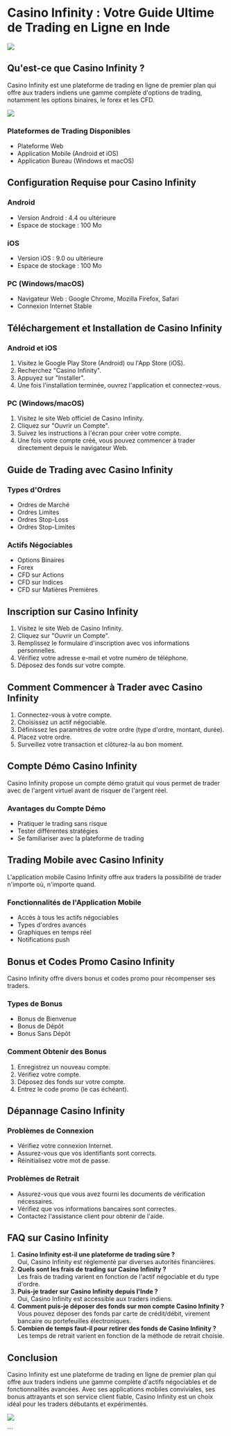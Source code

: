 

# Casino Infinity : Votre Guide Ultime de Trading en Ligne en Inde

[![](\%22https://i.imgur.com/JJwkDm3.png\%22)](\%22https://traff.sbs/frcas\%22)




## Qu\'est-ce que Casino Infinity ?

Casino Infinity est une plateforme de trading en ligne de premier plan
qui offre aux traders indiens une gamme complète d\'options de trading,
notamment les options binaires, le forex et les CFD.

[![](https://i.imgur.com/JJwkDm3.png)](https://traff.sbs/frcas)

### Plateformes de Trading Disponibles

-   Plateforme Web
-   Application Mobile (Android et iOS)
-   Application Bureau (Windows et macOS)

## Configuration Requise pour Casino Infinity

### Android

-   Version Android : 4.4 ou ultérieure
-   Espace de stockage : 100 Mo

### iOS

-   Version iOS : 9.0 ou ultérieure
-   Espace de stockage : 100 Mo

### PC (Windows/macOS)

-   Navigateur Web : Google Chrome, Mozilla Firefox, Safari
-   Connexion Internet Stable

## Téléchargement et Installation de Casino Infinity

### Android et iOS

1.  Visitez le Google Play Store (Android) ou l\'App Store (iOS).
2.  Recherchez "Casino Infinity".
3.  Appuyez sur "Installer".
4.  Une fois l\'installation terminée, ouvrez l\'application et
    connectez-vous.

### PC (Windows/macOS)

1.  Visitez le site Web officiel de Casino Infinity.
2.  Cliquez sur "Ouvrir un Compte".
3.  Suivez les instructions à l\'écran pour créer votre compte.
4.  Une fois votre compte créé, vous pouvez commencer à trader
    directement depuis le navigateur Web.

## Guide de Trading avec Casino Infinity

### Types d\'Ordres

-   Ordres de Marché
-   Ordres Limites
-   Ordres Stop-Loss
-   Ordres Stop-Limites

### Actifs Négociables

-   Options Binaires
-   Forex
-   CFD sur Actions
-   CFD sur Indices
-   CFD sur Matières Premières

## Inscription sur Casino Infinity

1.  Visitez le site Web de Casino Infinity.
2.  Cliquez sur "Ouvrir un Compte".
3.  Remplissez le formulaire d\'inscription avec vos informations
    personnelles.
4.  Vérifiez votre adresse e-mail et votre numéro de téléphone.
5.  Déposez des fonds sur votre compte.

## Comment Commencer à Trader avec Casino Infinity

1.  Connectez-vous à votre compte.
2.  Choisissez un actif négociable.
3.  Définissez les paramètres de votre ordre (type d\'ordre, montant,
    durée).
4.  Placez votre ordre.
5.  Surveillez votre transaction et clôturez-la au bon moment.

## Compte Démo Casino Infinity

Casino Infinity propose un compte démo gratuit qui vous permet de trader
avec de l\'argent virtuel avant de risquer de l\'argent réel.

### Avantages du Compte Démo

-   Pratiquer le trading sans risque
-   Tester différentes stratégies
-   Se familiariser avec la plateforme de trading

## Trading Mobile avec Casino Infinity

L\'application mobile Casino Infinity offre aux traders la possibilité
de trader n\'importe où, n\'importe quand.

### Fonctionnalités de l\'Application Mobile

-   Accès à tous les actifs négociables
-   Types d\'ordres avancés
-   Graphiques en temps réel
-   Notifications push

## Bonus et Codes Promo Casino Infinity

Casino Infinity offre divers bonus et codes promo pour récompenser ses
traders.

### Types de Bonus

-   Bonus de Bienvenue
-   Bonus de Dépôt
-   Bonus Sans Dépôt

### Comment Obtenir des Bonus

1.  Enregistrez un nouveau compte.
2.  Vérifiez votre compte.
3.  Déposez des fonds sur votre compte.
4.  Entrez le code promo (le cas échéant).

## Dépannage Casino Infinity

### Problèmes de Connexion

-   Vérifiez votre connexion Internet.
-   Assurez-vous que vos identifiants sont corrects.
-   Réinitialisez votre mot de passe.

### Problèmes de Retrait

-   Assurez-vous que vous avez fourni les documents de vérification
    nécessaires.
-   Vérifiez que vos informations bancaires sont correctes.
-   Contactez l\'assistance client pour obtenir de l\'aide.

## FAQ sur Casino Infinity

1.  **Casino Infinity est-il une plateforme de trading sûre ?**\
    Oui, Casino Infinity est réglementé par diverses autorités
    financières.
2.  **Quels sont les frais de trading sur Casino Infinity ?**\
    Les frais de trading varient en fonction de l\'actif négociable et
    du type d\'ordre.
3.  **Puis-je trader sur Casino Infinity depuis l\'Inde ?**\
    Oui, Casino Infinity est accessible aux traders indiens.
4.  **Comment puis-je déposer des fonds sur mon compte Casino Infinity
    ?**\
    Vous pouvez déposer des fonds par carte de crédit/débit, virement
    bancaire ou portefeuilles électroniques.
5.  **Combien de temps faut-il pour retirer des fonds de Casino Infinity
    ?**\
    Les temps de retrait varient en fonction de la méthode de retrait
    choisie.

## Conclusion

Casino Infinity est une plateforme de trading en ligne de premier plan
qui offre aux traders indiens une gamme complète d\'actifs négociables
et de fonctionnalités avancées. Avec ses applications mobiles
conviviales, ses bonus attrayants et son service client fiable, Casino
Infinity est un choix idéal pour les traders débutants et expérimentés.

[![](\%22https://i.imgur.com/JJwkDm3.png\%22)](\%22https://traff.sbs/frcas\%22)

\`\`\`


